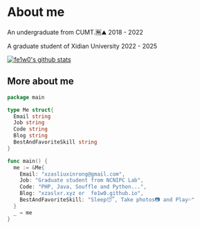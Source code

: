 # About me
An undergraduate from CUMT.🈚⛰️ 2018 - 2022

A graduate student of Xidian University 2022 - 2025

[![fe1w0's github stats](https://readme-stats.clckblog.space/api?username=fe1w0&?theme=radical)](https://readme-stats.clckblog.space/api?username=fe1w0&?theme=radical)

## More about me
```go
package main

type Me struct{
  Email string
  Job string
  Code string
  Blog string
  BestAndFavoriteSkill string
}

func main() {
  me := &Me{
    Email: "xzasliuxinrong@gmail.com",
    Job: "Graduate student from NCNIPC Lab",
    Code: "PHP, Java, Souffle and Python...",
    Blog: "xzaslxr.xyz or  fe1w0.github.io",
    BestAndFavoriteSkill: "Sleep😴, Take photos📷 and Play💦"
  }
  _ = me
}
```

